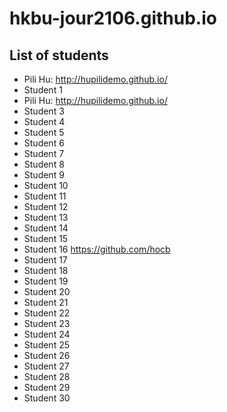 # hkbu-jour2106.github.io

## List of students

* Pili Hu: http://hupilidemo.github.io/
* Student 1
* Pili Hu: http://hupilidemo.github.io/
* Student 3 
* Student 4
* Student 5
* Student 6
* Student 7
* Student 8
* Student 9
* Student 10
* Student 11
* Student 12
* Student 13
* Student 14
* Student 15
* Student 16 https://github.com/hocb
* Student 17
* Student 18
* Student 19
* Student 20
* Student 21
* Student 22 
* Student 23
* Student 24
* Student 25
* Student 26
* Student 27
* Student 28
* Student 29
* Student 30
